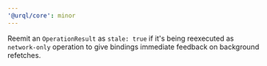 ```yaml
---
'@urql/core': minor
---
```


Reemit an `OperationResult` as `stale: true` if it's being reexecuted as `network-only` operation to give bindings immediate feedback on background refetches.
